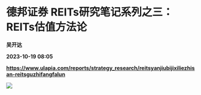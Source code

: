 # 德邦证券 REITs研究笔记系列之三：REITs估值方法论
**吴开达**

**2023-10-19 08:05**

**https://www.ulapia.com/reports/strategy_research/reitsyanjiubijixiliezhisan-reitsguzhifangfalun**

![](https://img.ulapia.com/thumbnails/strategy_research/20231019/H3_AP202310191602072363_1.jpg)